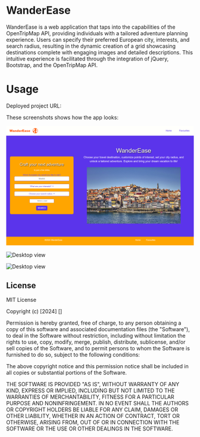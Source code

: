 # WanderEase

WanderEase is a web application that taps into the capabilities of the OpenTripMap API, providing individuals with a tailored adventure planning experience. Users can specify their preferred European city, interests, and search radius, resulting in the dynamic creation of a grid showcasing destinations complete with engaging images and detailed descriptions. This intuitive experience is facilitated through the integration of jQuery, Bootstrap, and the OpenTripMap API.


# Usage
Deployed project URL: 


These screenshots shows how the app looks:

![Desktop view](./assets/images/WanderEase-home.png)



![Desktop view](./assets/images/)


![Desktop view](./assets/images/)

## License
MIT License

Copyright (c) [2024] []

Permission is hereby granted, free of charge, to any person obtaining a copy
of this software and associated documentation files (the "Software"), to deal
in the Software without restriction, including without limitation the rights
to use, copy, modify, merge, publish, distribute, sublicense, and/or sell
copies of the Software, and to permit persons to whom the Software is
furnished to do so, subject to the following conditions:

The above copyright notice and this permission notice shall be included in all
copies or substantial portions of the Software.

THE SOFTWARE IS PROVIDED "AS IS", WITHOUT WARRANTY OF ANY KIND, EXPRESS OR
IMPLIED, INCLUDING BUT NOT LIMITED TO THE WARRANTIES OF MERCHANTABILITY,
FITNESS FOR A PARTICULAR PURPOSE AND NONINFRINGEMENT. IN NO EVENT SHALL THE
AUTHORS OR COPYRIGHT HOLDERS BE LIABLE FOR ANY CLAIM, DAMAGES OR OTHER
LIABILITY, WHETHER IN AN ACTION OF CONTRACT, TORT OR OTHERWISE, ARISING FROM,
OUT OF OR IN CONNECTION WITH THE SOFTWARE OR THE USE OR OTHER DEALINGS IN THE
SOFTWARE.